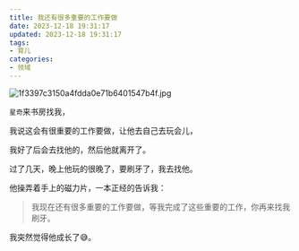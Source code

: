 ```yaml
---
title: 我还有很多重要的工作要做
date: 2023-12-18 19:31:17
updated: 2023-12-18 19:31:17
tags:
- 育儿
categories:
- 领域
---
```


![1f3397c3150a4fdda0e71b6401547b4f.jpg](https://s2.loli.net/2023/12/18/1OCljdWYgMZhz3R.jpg)

`星奇`来书房找我，

我说这会有很重要的工作要做，让他去自己去玩会儿，

我好了后会去找他的，然后他就离开了。

过了几天，晚上他玩的很晚了，要刷牙了，我去找他。

他操弄着手上的磁力片，一本正经的告诉我：

> 我现在还有很多重要的工作要做，等我完成了这些重要的工作，你再来找我刷牙。

我突然觉得他成长了😅。